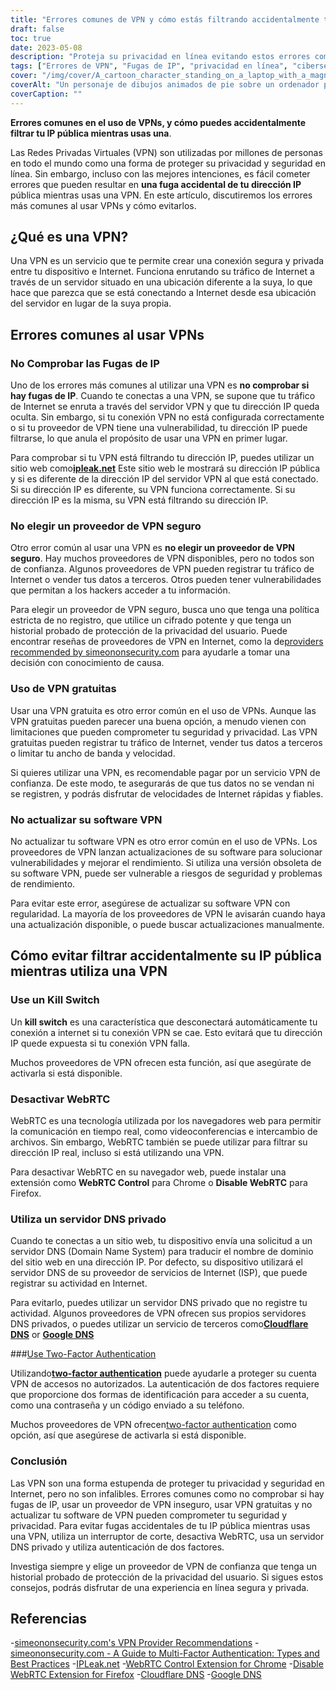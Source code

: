 ```yaml
---
title: "Errores comunes de VPN y cómo estás filtrando accidentalmente tu IP pública"
draft: false
toc: true
date: 2023-05-08
description: "Proteja su privacidad en línea evitando estos errores comunes de VPN que pueden filtrar accidentalmente su dirección IP pública"
tags: ["Errores de VPN", "Fugas de IP", "privacidad en línea", "ciberseguridad", "seguridad en internet", "red privada virtual", "WebRTC", "Servidor DNS", "Proveedor de VPN", "autenticación de dos factores", "Software VPN", "interruptor de corte", "privacidad de los datos", "privacidad en internet", "amenazas cibernéticas", "seguridad de los datos", "seguridad de la red", "seguridad en línea", "anonimato en línea", "navegación anónima"]
cover: "/img/cover/A_cartoon_character_standing_on_a_laptop_with_a_magnifying_glass.png"
coverAlt: "Un personaje de dibujos animados de pie sobre un ordenador portátil con una lupa, buscando privacidad en Internet."
coverCaption: ""
---
```


**Errores comunes en el uso de VPNs, y cómo puedes accidentalmente filtrar tu IP pública mientras usas una**.

Las Redes Privadas Virtuales (VPN) son utilizadas por millones de personas en todo el mundo como una forma de proteger su privacidad y seguridad en línea. Sin embargo, incluso con las mejores intenciones, es fácil cometer errores que pueden resultar en **una fuga accidental de tu dirección IP** pública mientras usas una VPN. En este artículo, discutiremos los errores más comunes al usar VPNs y cómo evitarlos.

## ¿Qué es una VPN?

Una VPN es un servicio que te permite crear una conexión segura y privada entre tu dispositivo e Internet. Funciona enrutando su tráfico de Internet a través de un servidor situado en una ubicación diferente a la suya, lo que hace que parezca que se está conectando a Internet desde esa ubicación del servidor en lugar de la suya propia.

## Errores comunes al usar VPNs

### No Comprobar las Fugas de IP

Uno de los errores más comunes al utilizar una VPN es **no comprobar si hay fugas de IP**. Cuando te conectas a una VPN, se supone que tu tráfico de Internet se enruta a través del servidor VPN y que tu dirección IP queda oculta. Sin embargo, si tu conexión VPN no está configurada correctamente o si tu proveedor de VPN tiene una vulnerabilidad, tu dirección IP puede filtrarse, lo que anula el propósito de usar una VPN en primer lugar.

Para comprobar si tu VPN está filtrando tu dirección IP, puedes utilizar un sitio web como[**ipleak.net**](https://ipleak.net/) Este sitio web le mostrará su dirección IP pública y si es diferente de la dirección IP del servidor VPN al que está conectado. Si su dirección IP es diferente, su VPN funciona correctamente. Si su dirección IP es la misma, su VPN está filtrando su dirección IP.

### No elegir un proveedor de VPN seguro

Otro error común al usar una VPN es **no elegir un proveedor de VPN seguro**. Hay muchos proveedores de VPN disponibles, pero no todos son de confianza. Algunos proveedores de VPN pueden registrar tu tráfico de Internet o vender tus datos a terceros. Otros pueden tener vulnerabilidades que permitan a los hackers acceder a tu información.

Para elegir un proveedor de VPN seguro, busca uno que tenga una política estricta de no registro, que utilice un cifrado potente y que tenga un historial probado de protección de la privacidad del usuario. Puede encontrar reseñas de proveedores de VPN en Internet, como la de[providers recommended by simeononsecurity.com](https://simeononsecurity.com/recommendations/vpns/) para ayudarle a tomar una decisión con conocimiento de causa.

### Uso de VPN gratuitas

Usar una VPN gratuita es otro error común en el uso de VPNs. Aunque las VPN gratuitas pueden parecer una buena opción, a menudo vienen con limitaciones que pueden comprometer tu seguridad y privacidad. Las VPN gratuitas pueden registrar tu tráfico de Internet, vender tus datos a terceros o limitar tu ancho de banda y velocidad.

Si quieres utilizar una VPN, es recomendable pagar por un servicio VPN de confianza. De este modo, te asegurarás de que tus datos no se vendan ni se registren, y podrás disfrutar de velocidades de Internet rápidas y fiables.

### No actualizar su software VPN

No actualizar tu software VPN es otro error común en el uso de VPNs. Los proveedores de VPN lanzan actualizaciones de su software para solucionar vulnerabilidades y mejorar el rendimiento. Si utiliza una versión obsoleta de su software VPN, puede ser vulnerable a riesgos de seguridad y problemas de rendimiento.

Para evitar este error, asegúrese de actualizar su software VPN con regularidad. La mayoría de los proveedores de VPN le avisarán cuando haya una actualización disponible, o puede buscar actualizaciones manualmente.

## Cómo evitar filtrar accidentalmente su IP pública mientras utiliza una VPN

### Use un Kill Switch

Un **kill switch** es una característica que desconectará automáticamente tu conexión a internet si tu conexión VPN se cae. Esto evitará que tu dirección IP quede expuesta si tu conexión VPN falla.

Muchos proveedores de VPN ofrecen esta función, así que asegúrate de activarla si está disponible.

### Desactivar WebRTC

WebRTC es una tecnología utilizada por los navegadores web para permitir la comunicación en tiempo real, como videoconferencias e intercambio de archivos. Sin embargo, WebRTC también se puede utilizar para filtrar su dirección IP real, incluso si está utilizando una VPN.

Para desactivar WebRTC en su navegador web, puede instalar una extensión como **WebRTC Control** para Chrome o **Disable WebRTC** para Firefox.

### Utiliza un servidor DNS privado

Cuando te conectas a un sitio web, tu dispositivo envía una solicitud a un servidor DNS (Domain Name System) para traducir el nombre de dominio del sitio web en una dirección IP. Por defecto, su dispositivo utilizará el servidor DNS de su proveedor de servicios de Internet (ISP), que puede registrar su actividad en Internet.

Para evitarlo, puedes utilizar un servidor DNS privado que no registre tu actividad. Algunos proveedores de VPN ofrecen sus propios servidores DNS privados, o puedes utilizar un servicio de terceros como[**Cloudflare DNS**](https://1.1.1.1/) or [**Google DNS**](https://developers.google.com/speed/public-dns) 

###[Use Two-Factor Authentication](https://simeononsecurity.com/articles/what-are-the-diferent-kinds-of-factors-in-mfa/)

Utilizando[**two-factor authentication**](https://simeononsecurity.com/articles/what-are-the-diferent-kinds-of-factors-in-mfa/) puede ayudarle a proteger su cuenta VPN de accesos no autorizados. La autenticación de dos factores requiere que proporcione dos formas de identificación para acceder a su cuenta, como una contraseña y un código enviado a su teléfono.

Muchos proveedores de VPN ofrecen[two-factor authentication](https://simeononsecurity.com/articles/what-are-the-diferent-kinds-of-factors-in-mfa/) como opción, así que asegúrese de activarla si está disponible.

### Conclusión

Las VPN son una forma estupenda de proteger tu privacidad y seguridad en Internet, pero no son infalibles. Errores comunes como no comprobar si hay fugas de IP, usar un proveedor de VPN inseguro, usar VPN gratuitas y no actualizar tu software de VPN pueden comprometer tu seguridad y privacidad. Para evitar fugas accidentales de tu IP pública mientras usas una VPN, utiliza un interruptor de corte, desactiva WebRTC, usa un servidor DNS privado y utiliza autenticación de dos factores.

Investiga siempre y elige un proveedor de VPN de confianza que tenga un historial probado de protección de la privacidad del usuario. Si sigues estos consejos, podrás disfrutar de una experiencia en línea segura y privada.

## Referencias

-[simeononsecurity.com's VPN Provider Recommendations](https://simeononsecurity.com/recommendations/vpns/)
-[simeononsecurity.com - A Guide to Multi-Factor Authentication: Types and Best Practices](https://simeononsecurity.com/articles/what-are-the-diferent-kinds-of-factors-in-mfa/)
-[IPLeak.net](https://ipleak.net/)
-[WebRTC Control Extension for Chrome](https://chrome.google.com/webstore/detail/webrtc-control/fjkmabmdepjfammlpliljpnbhleegehm?hl=en)
-[Disable WebRTC Extension for Firefox](https://addons.mozilla.org/en-US/firefox/addon/happy-bonobo-disable-webrtc/?utm_source=addons.mozilla.org&utm_medium=referral&utm_content=search)
-[Cloudflare DNS](https://1.1.1.1/)
-[Google DNS](https://developers.google.com/speed/public-dns)

